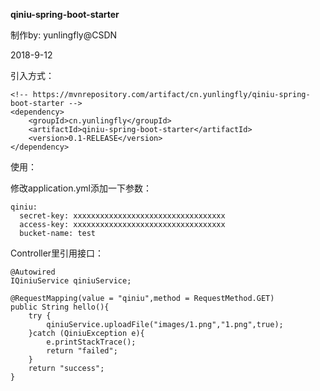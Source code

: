 **qiniu-spring-boot-starter**

制作by: yunlingfly@CSDN

2018-9-12

引入方式：

	<!-- https://mvnrepository.com/artifact/cn.yunlingfly/qiniu-spring-boot-starter -->
	<dependency>
		<groupId>cn.yunlingfly</groupId>
		<artifactId>qiniu-spring-boot-starter</artifactId>
		<version>0.1-RELEASE</version>
	</dependency>

使用：

修改application.yml添加一下参数：

    qiniu:
      secret-key: xxxxxxxxxxxxxxxxxxxxxxxxxxxxxxxxxx
      access-key: xxxxxxxxxxxxxxxxxxxxxxxxxxxxxxxxxx
      bucket-name: test

Controller里引用接口：

    @Autowired
    IQiniuService qiniuService;
    
    @RequestMapping(value = "qiniu",method = RequestMethod.GET)
    public String hello(){
        try {
            qiniuService.uploadFile("images/1.png","1.png",true);
        }catch (QiniuException e){
            e.printStackTrace();
            return "failed";
        }
        return "success";
    }